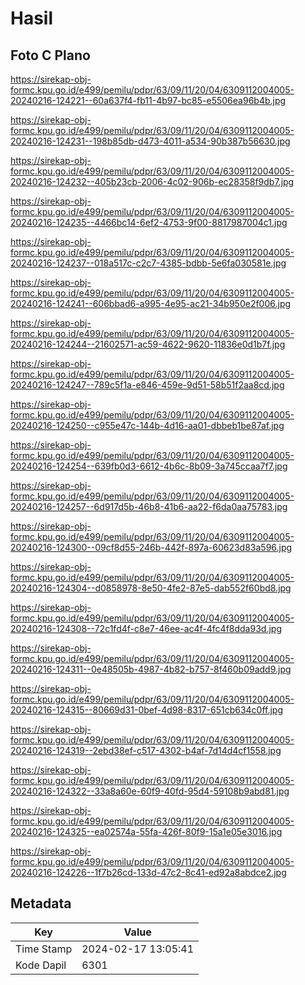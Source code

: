 # Hasil

## Foto C Plano

https://sirekap-obj-formc.kpu.go.id/e499/pemilu/pdpr/63/09/11/20/04/6309112004005-20240216-124221--60a637f4-fb11-4b97-bc85-e5506ea96b4b.jpg

https://sirekap-obj-formc.kpu.go.id/e499/pemilu/pdpr/63/09/11/20/04/6309112004005-20240216-124231--198b85db-d473-4011-a534-90b387b56630.jpg

https://sirekap-obj-formc.kpu.go.id/e499/pemilu/pdpr/63/09/11/20/04/6309112004005-20240216-124232--405b23cb-2006-4c02-906b-ec28358f9db7.jpg

https://sirekap-obj-formc.kpu.go.id/e499/pemilu/pdpr/63/09/11/20/04/6309112004005-20240216-124235--4466bc14-6ef2-4753-9f00-8817987004c1.jpg

https://sirekap-obj-formc.kpu.go.id/e499/pemilu/pdpr/63/09/11/20/04/6309112004005-20240216-124237--018a517c-c2c7-4385-bdbb-5e6fa030581e.jpg

https://sirekap-obj-formc.kpu.go.id/e499/pemilu/pdpr/63/09/11/20/04/6309112004005-20240216-124241--606bbad6-a995-4e95-ac21-34b950e2f006.jpg

https://sirekap-obj-formc.kpu.go.id/e499/pemilu/pdpr/63/09/11/20/04/6309112004005-20240216-124244--21602571-ac59-4622-9620-11836e0d1b7f.jpg

https://sirekap-obj-formc.kpu.go.id/e499/pemilu/pdpr/63/09/11/20/04/6309112004005-20240216-124247--789c5f1a-e846-459e-9d51-58b51f2aa8cd.jpg

https://sirekap-obj-formc.kpu.go.id/e499/pemilu/pdpr/63/09/11/20/04/6309112004005-20240216-124250--c955e47c-144b-4d16-aa01-dbbeb1be87af.jpg

https://sirekap-obj-formc.kpu.go.id/e499/pemilu/pdpr/63/09/11/20/04/6309112004005-20240216-124254--639fb0d3-6612-4b6c-8b09-3a745ccaa7f7.jpg

https://sirekap-obj-formc.kpu.go.id/e499/pemilu/pdpr/63/09/11/20/04/6309112004005-20240216-124257--6d917d5b-46b8-41b6-aa22-f6da0aa75783.jpg

https://sirekap-obj-formc.kpu.go.id/e499/pemilu/pdpr/63/09/11/20/04/6309112004005-20240216-124300--09cf8d55-246b-442f-897a-60623d83a596.jpg

https://sirekap-obj-formc.kpu.go.id/e499/pemilu/pdpr/63/09/11/20/04/6309112004005-20240216-124304--d0858978-8e50-4fe2-87e5-dab552f60bd8.jpg

https://sirekap-obj-formc.kpu.go.id/e499/pemilu/pdpr/63/09/11/20/04/6309112004005-20240216-124308--72c1fd4f-c8e7-46ee-ac4f-4fc4f8dda93d.jpg

https://sirekap-obj-formc.kpu.go.id/e499/pemilu/pdpr/63/09/11/20/04/6309112004005-20240216-124311--0e48505b-4987-4b82-b757-8f460b09add9.jpg

https://sirekap-obj-formc.kpu.go.id/e499/pemilu/pdpr/63/09/11/20/04/6309112004005-20240216-124315--80669d31-0bef-4d98-8317-651cb634c0ff.jpg

https://sirekap-obj-formc.kpu.go.id/e499/pemilu/pdpr/63/09/11/20/04/6309112004005-20240216-124319--2ebd38ef-c517-4302-b4af-7d14d4cf1558.jpg

https://sirekap-obj-formc.kpu.go.id/e499/pemilu/pdpr/63/09/11/20/04/6309112004005-20240216-124322--33a8a60e-60f9-40fd-95d4-59108b9abd81.jpg

https://sirekap-obj-formc.kpu.go.id/e499/pemilu/pdpr/63/09/11/20/04/6309112004005-20240216-124325--ea02574a-55fa-426f-80f9-15a1e05e3016.jpg

https://sirekap-obj-formc.kpu.go.id/e499/pemilu/pdpr/63/09/11/20/04/6309112004005-20240216-124226--1f7b26cd-133d-47c2-8c41-ed92a8abdce2.jpg


## Metadata

| Key        | Value               |
| ---------- | ------------------- |
| Time Stamp | 2024-02-17 13:05:41 |
| Kode Dapil | 6301                |



